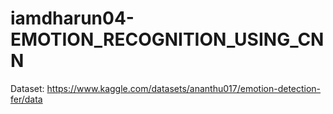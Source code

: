 # iamdharun04-EMOTION_RECOGNITION_USING_CNN

Dataset: https://www.kaggle.com/datasets/ananthu017/emotion-detection-fer/data
